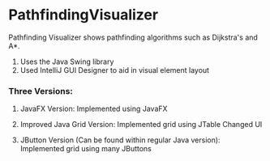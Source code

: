 # PathfindingVisualizer
Pathfinding Visualizer shows pathfinding algorithms such as Dijkstra's and A*.


1. Uses the Java Swing library
2. Used IntelliJ GUI Designer to aid in visual element layout





### Three Versions:
1. JavaFX Version:
   Implemented using JavaFX
   
   
2. Improved Java Grid Version:
   Implemented grid using JTable
   Changed UI
  
  
3. JButton Version (Can be found within regular Java version):
   Implemented grid using many JButtons
